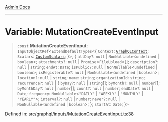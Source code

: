 [Admin Docs](/)

***

# Variable: MutationCreateEventInput

> `const` **MutationCreateEventInput**: `InputObjectRef`\<`ExtendDefaultTypes`\<\{ `Context`: [`GraphQLContext`](../../../context/type-aliases/GraphQLContext.md); `Scalars`: [`CustomScalars`](../../../scalars/type-aliases/CustomScalars.md); \}\>, \{ `allDay?`: `null` \| `NonNullable`\<`undefined` \| `boolean`\>; `attachments?`: `null` \| `Promise`\<`FileUpload`\>[]; `description?`: `null` \| `string`; `endAt`: `Date`; `isPublic?`: `null` \| `NonNullable`\<`undefined` \| `boolean`\>; `isRegisterable?`: `null` \| `NonNullable`\<`undefined` \| `boolean`\>; `location?`: `null` \| `string`; `name`: `string`; `organizationId`: `string`; `recurrence?`: `null` \| \{ `byDay?`: `null` \| `string`[]; `byMonth?`: `null` \| `number`[]; `byMonthDay?`: `null` \| `number`[]; `count?`: `null` \| `number`; `endDate?`: `null` \| `Date`; `frequency`: `NonNullable`\<`"DAILY"` \| `"WEEKLY"` \| `"MONTHLY"` \| `"YEARLY"`\>; `interval?`: `null` \| `number`; `never?`: `null` \| `NonNullable`\<`undefined` \| `boolean`\>; \}; `startAt`: `Date`; \}\>

Defined in: [src/graphql/inputs/MutationCreateEventInput.ts:38](https://github.com/Sourya07/talawa-api/blob/583d62db9438de398bb9012a4a2617e2cb268b08/src/graphql/inputs/MutationCreateEventInput.ts#L38)
